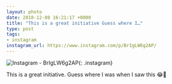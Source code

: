 ```yaml
---
layout: photo
date: 2018-12-08 16:21:17 +0000
title: "This is a great initiative Guess where I…"
type: post
tags:
- instagram
instagram_url: https://www.instagram.com/p/BrIgLW6g2AP/
---
```


![Instagram - BrIgLW6g2AP](https://lildude.github.io/img/BrIgLW6g2AP.jpg){: .instagram}

This is a great initiative. Guess where I was when I saw this 😂🤣
